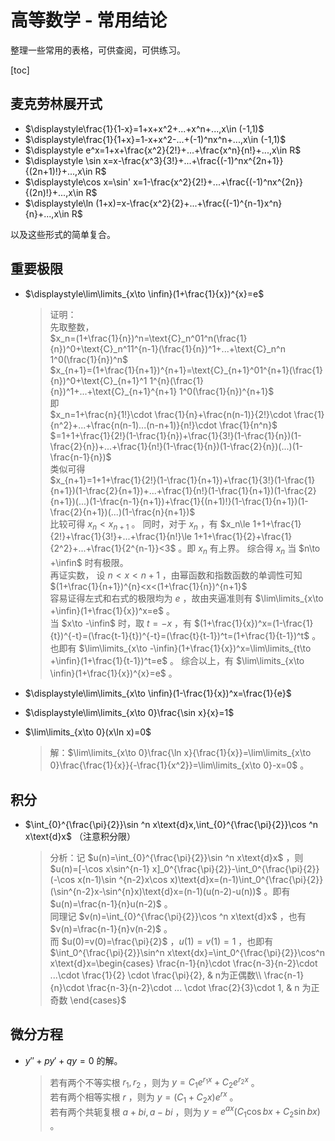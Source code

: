 # 高等数学 - 常用结论

整理一些常用的表格，可供查阅，可供练习。

[toc]

## 麦克劳林展开式

- $\displaystyle\frac{1}{1-x}=1+x+x^2+...+x^n+...,x\in (-1,1)$
- $\displaystyle\frac{1}{1+x}=1-x+x^2-...+(-1)^nx^n+...,x\in (-1,1)$
- $\displaystyle e^x=1+x+\frac{x^2}{2!}+...+\frac{x^n}{n!}+...,x\in R$
- $\displaystyle \sin x=x-\frac{x^3}{3!}+...+\frac{(-1)^nx^{2n+1}}{(2n+1)!}+...,x\in R$
- $\displaystyle\cos x=\sin' x=1-\frac{x^2}{2!}+...+\frac{(-1)^nx^{2n}}{(2n)!}+...,x\in R$
- $\displaystyle\ln (1+x)=x-\frac{x^2}{2}+...+\frac{(-1)^{n-1}x^n}{n}+...,x\in R$

以及这些形式的简单复合。

## 重要极限

- $\displaystyle\lim\limits_{x\to \infin}(1+\frac{1}{x})^{x}=e$
  > 证明：  
  先取整数，  
  $x_n=(1+\frac{1}{n})^n=\text{C}_n^01^n(\frac{1}{n})^0+\text{C}_n^11^{n-1}(\frac{1}{n})^1+...+\text{C}_n^n 1^0(\frac{1}{n})^n$  
  $x_{n+1}=(1+\frac{1}{n+1})^{n+1}=\text{C}_{n+1}^01^{n+1}(\frac{1}{n})^0+\text{C}_{n+1}^1 1^{n}(\frac{1}{n})^1+...+\text{C}_{n+1}^{n+1} 1^0(\frac{1}{n})^{n+1}$  
  即  
  $x_n=1+\frac{n}{1!}\cdot \frac{1}{n}+\frac{n(n-1)}{2!}\cdot \frac{1}{n^2}+...+\frac{n(n-1)...(n-n+1)}{n!}\cdot \frac{1}{n^n}$  
  $=1+1+\frac{1}{2!}(1-\frac{1}{n})+\frac{1}{3!}(1-\frac{1}{n})(1-\frac{2}{n})+...+\frac{1}{n!}(1-\frac{1}{n})(1-\frac{2}{n})(...)(1-\frac{n-1}{n})$  
  类似可得  
  $x_{n+1}=1+1+\frac{1}{2!}(1-\frac{1}{n+1})+\frac{1}{3!}(1-\frac{1}{n+1})(1-\frac{2}{n+1})+...+\frac{1}{n!}(1-\frac{1}{n+1})(1-\frac{2}{n+1})(...)(1-\frac{n-1}{n+1})+\frac{1}{(n+1)!}(1-\frac{1}{n+1})(1-\frac{2}{n+1})(...)(1-\frac{n}{n+1})$  
  比较可得 $x_n<x_{n+1}$ 。
  同时，对于 $x_n$ ，有 $x_n\le 1+1+\frac{1}{2!}+\frac{1}{3!}+...+\frac{1}{n!}\le 1+1+\frac{1}{2}+\frac{1}{2^2}+...+\frac{1}{2^{n-1}}<3$ 。即 $x_n$ 有上界。
  综合得 $x_n$ 当 $n\to +\infin$ 时有极限。  
  再证实数，
  设 $n<x<n+1$ ，由幂函数和指数函数的单调性可知  
  $(1+\frac{1}{n+1})^{n}<x<(1+\frac{1}{n})^{n+1}$  
  容易证得左式和右式的极限均为 $e$ ，故由夹逼准则有 $\lim\limits_{x\to +\infin}(1+\frac{1}{x})^x=e$ 。  
  当 $x\to -\infin$ 时，取 $t=-x$ ，有 $(1+\frac{1}{x})^x=(1-\frac{1}{t})^{-t}=(\frac{t-1}{t})^{-t}=(\frac{t}{t-1})^t=(1+\frac{1}{t-1})^t$ 。也即有 $\lim\limits_{x\to -\infin}(1+\frac{1}{x})^x=\lim\limits_{t\to +\infin}(1+\frac{1}{t-1})^t=e$ 。
  综合以上，有 $\lim\limits_{x\to \infin}(1+\frac{1}{x})^{x}=e$ 。

- $\displaystyle\lim\limits_{x\to \infin}(1-\frac{1}{x})^x=\frac{1}{e}$
- $\displaystyle\lim\limits_{x\to 0}\frac{\sin x}{x}=1$
- $\lim\limits_{x\to 0}(x\ln x)=0$
  > 解：$\lim\limits_{x\to 0}\frac{\ln x}{\frac{1}{x}}=\lim\limits_{x\to 0}\frac{\frac{1}{x}}{-\frac{1}{x^2}}=\lim\limits_{x\to 0}-x=0$ 。

## 积分

- $\int_{0}^{\frac{\pi}{2}}\sin ^n x\text{d}x,\int_{0}^{\frac{\pi}{2}}\cos ^n x\text{d}x$ （注意积分限）  
  > 分析：记 $u(n)=\int_{0}^{\frac{\pi}{2}}\sin ^n x\text{d}x$ ，则 $u(n)=[-\cos x\sin^{n-1} x]_0^{\frac{\pi}{2}}-\int_0^{\frac{\pi}{2}}(-\cos x(n-1)\sin ^{n-2}x\cos x)\text{d}x=(n-1)\int_0^{\frac{\pi}{2}}(\sin^{n-2}x-\sin^{n}x)\text{d}x=(n-1)(u(n-2)-u(n))$ 。即有 $u(n)=\frac{n-1}{n}u(n-2)$ 。  
  同理记 $v(n)=\int_{0}^{\frac{\pi}{2}}\cos ^n x\text{d}x$ ，也有 $v(n)=\frac{n-1}{n}v(n-2)$ 。  
  而 $u(0)=v(0)=\frac{\pi}{2}$ ，$u(1)=v(1)=1$ ，也即有  
  $\int_0^{\frac{\pi}{2}}\sin^n x\text{dx}=\int_0^{\frac{\pi}{2}}\cos^n x\text{d}x=\begin{cases}
  \frac{n-1}{n}\cdot \frac{n-3}{n-2}\cdot ...\cdot \frac{1}{2} \cdot \frac{\pi}{2}, & n为正偶数\\
  \frac{n-1}{n}\cdot \frac{n-3}{n-2}\cdot ... \cdot \frac{2}{3}\cdot 1, & n 为正奇数
  \end{cases}$

## 微分方程

- $y''+py'+qy=0$ 的解。
  > 若有两个不等实根 $r_1,r_2$ ，则为 $y=C_1e^{r_1x}+C_2e^{r_2x}$ 。  
  若有两个相等实根 $r$ ，则为 $y=(C_1+C_2x)e^{rx}$ 。  
  若有两个共轭复根 $a+bi,a-bi$ ，则为 $y=e^{ax}(C_1\cos bx+C_2\sin bx)$ 。 